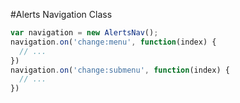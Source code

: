 #Alerts Navigation Class


```javascript
var navigation = new AlertsNav();
navigation.on('change:menu', function(index) {
  // ...
})
navigation.on('change:submenu', function(index) {
  // ...
})
```